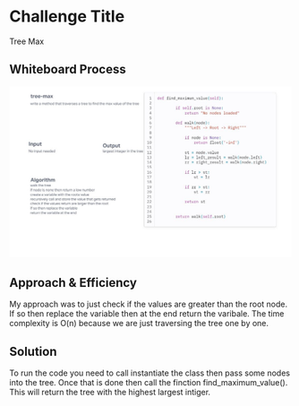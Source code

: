 # Challenge Title
Tree Max

## Whiteboard Process
<!-- Embedded whiteboard image -->
![whiteboard](./401-code-challenge-16.JPG)

## Approach & Efficiency
<!-- What approach did you take? Why? What is the Big O space/time for this approach? -->
My approach was to just check if the values are greater than the root node. If so then replace the variable then at the end return the varibale. The time complexity is O(n) because we are just traversing the tree one by one. 

## Solution
<!-- Show how to run your code, and examples of it in action -->
To run the code you need to call instantiate the class then pass some nodes into the tree. Once that is done then call the finction find_maximum_value(). This will return the tree with the highest largest intiger. 